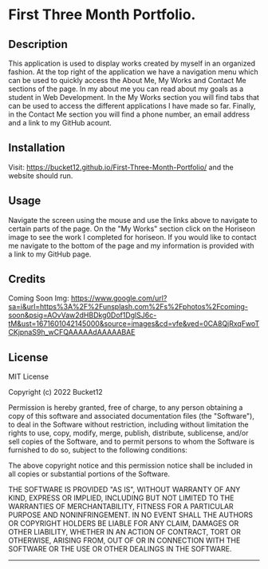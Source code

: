 # First Three Month Portfolio.

## Description
This application is used to display works created by myself in an organized fashion. At the top right of the application we have a navigation menu which can be used to quickly access the About Me, My Works and Contact Me sections of the page. In my about me you can read about my goals as a student in Web Development. In the My Works section you will find tabs that can be used to access the different applications I have made so far. Finally, in the Contact Me section you will find a phone number, an email address and a link to my GitHub acount.


## Installation

Visit: https://bucket12.github.io/First-Three-Month-Portfolio/ and the website should run.

## Usage

Navigate the screen using the mouse and use the links above to navigate to certain parts of the page. On the "My Works" section click on the Horiseon image to see the work I completed for horiseon. If you would like to contact me navigate to the bottom of the page and my information is provided with a link to my GitHub page. 

## Credits
Coming Soon Img: https://www.google.com/url?sa=i&url=https%3A%2F%2Funsplash.com%2Fs%2Fphotos%2Fcoming-soon&psig=AOvVaw2dHBDkg0Dof1DglSJ6c-tM&ust=1671601042145000&source=images&cd=vfe&ved=0CA8QjRxqFwoTCKjpnaS9h_wCFQAAAAAdAAAAABAE


## License
MIT License

Copyright (c) 2022 Bucket12

Permission is hereby granted, free of charge, to any person obtaining a copy
of this software and associated documentation files (the "Software"), to deal
in the Software without restriction, including without limitation the rights
to use, copy, modify, merge, publish, distribute, sublicense, and/or sell
copies of the Software, and to permit persons to whom the Software is
furnished to do so, subject to the following conditions:

The above copyright notice and this permission notice shall be included in all
copies or substantial portions of the Software.

THE SOFTWARE IS PROVIDED "AS IS", WITHOUT WARRANTY OF ANY KIND, EXPRESS OR
IMPLIED, INCLUDING BUT NOT LIMITED TO THE WARRANTIES OF MERCHANTABILITY,
FITNESS FOR A PARTICULAR PURPOSE AND NONINFRINGEMENT. IN NO EVENT SHALL THE
AUTHORS OR COPYRIGHT HOLDERS BE LIABLE FOR ANY CLAIM, DAMAGES OR OTHER
LIABILITY, WHETHER IN AN ACTION OF CONTRACT, TORT OR OTHERWISE, ARISING FROM,
OUT OF OR IN CONNECTION WITH THE SOFTWARE OR THE USE OR OTHER DEALINGS IN THE
SOFTWARE.

---
